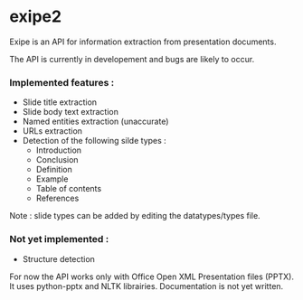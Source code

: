 # exipe2

Exipe is an API for information extraction from presentation documents.

The API is currently in developement and bugs are likely to occur.

### Implemented features : 
* Slide title extraction
* Slide body text extraction
* Named entities extraction (unaccurate)
* URLs extraction
* Detection of the following silde types : 
  * Introduction 
  * Conclusion
  * Definition 
  * Example
  * Table of contents
  * References

Note : slide types can be added by editing the datatypes/types file.

### Not yet implemented :
* Structure detection

For now the API works only with Office Open XML Presentation files (PPTX). It uses python-pptx and NLTK librairies.
Documentation is not yet written.
